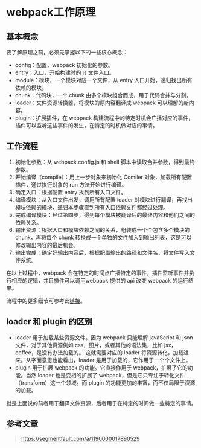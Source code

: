 # webpack工作原理

## 基本概念

要了解原理之前，必须先掌握以下的一些核心概念：

- config：配置，webpack 初始化的参数。
- entry：入口，开始构建时的 js 文件入口。
- module：模块，一个模块对应一个文件，从 entry 入口开始，递归找出所有依赖的模块。
- chunk：代码块，一个 chunk 由多个模块组合而成，用于代码合并与分割。
- loader：文件资源转换器，将模块的原内容翻译成 webpack 可以理解的新内容。
- plugin：扩展插件，在 webpack 构建流程中的特定时机会广播对应的事件，插件可以监听这些事件的发生，在特定的时机做对应的事情。

## 工作流程

1. 初始化参数：从 webpack.config.js 和 shell 脚本中读取合并参数，得到最终参数。
2. 开始编译（compile）：用上一步对象来初始化 Comiler 对象，加载所有配置插件，通过执行对象的 run 方法开始进行编译。
3. 确定入口：根据配置 entry 找到所有入口文件。
4. 编译模块：从入口文件出发，调用所有配置 loader 对模块进行翻译，再找出模块依赖的模块，递归本步骤直到所有入口依赖文件都经过处理。
5. 完成编译模块：经过第四步，得到每个模块被翻译后的最终内容和他们之间的依赖关系。
6. 输出资源：根据入口和模块依赖之间的关系，组装成一个个包含多个模块的 chunk，再将每个 chunk 转换成一个单独的文件加入到输出列表，这是可以修改输出内容的最后机会。
7. 输出完成：确定好输出内容后，根据配置输出的路径和文件名，将文件写入文件系统。

在以上过程中，webpack 会在特定的时间点广播特定的事件，插件监听事件并执行相应的逻辑，并且插件可以调用webpack 提供的 api 改变 webpack 的运行结果。

流程中的更多细节可参考此[链接](https://segmentfault.com/a/1190000017890529#item-1-2)。

## loader 和 plugin 的区别

- loader 用于加载某些资源文件。因为 webpack 只能理解 javaScript 和 json 文件，对于其他资源例如 css，图片，或者其他的语法集，比如 jsx， coffee，是没有办法加载的。 这就需要对应的 loader 将资源转化，加载进来。从字面意思也能看出，loader 是用于加载的，它作用于一个个文件上。
- plugin 用于扩展 webpack 的功能。它直接作用于 webpack，扩展了它的功能。当然 loader 也是变相的扩展了 webpack，但是它只专注于转化文件（transform）这一个领域。而 plugin 的功能更加的丰富，而不仅局限于资源的加载。

就是上面说的前者用于翻译文件资源，后者用于在特定的时间做一些特定的事情。

## 参考文章

> https://segmentfault.com/a/1190000017890529